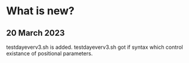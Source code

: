 # What is new?

## 20 March 2023

testdayeverv3.sh is added.
testdayeverv3.sh got if syntax which control existance of positional parameters.
